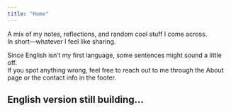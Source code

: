 ```yaml
---
title: "Home"
---
```


A mix of my notes, reflections, and random cool stuff I come across.  
In short—whatever I feel like sharing.

Since English isn’t my first language, some sentences might sound a little off.  
If you spot anything wrong, feel free to reach out to me through the About page or the contact info in the footer.  

English version still building...
---
